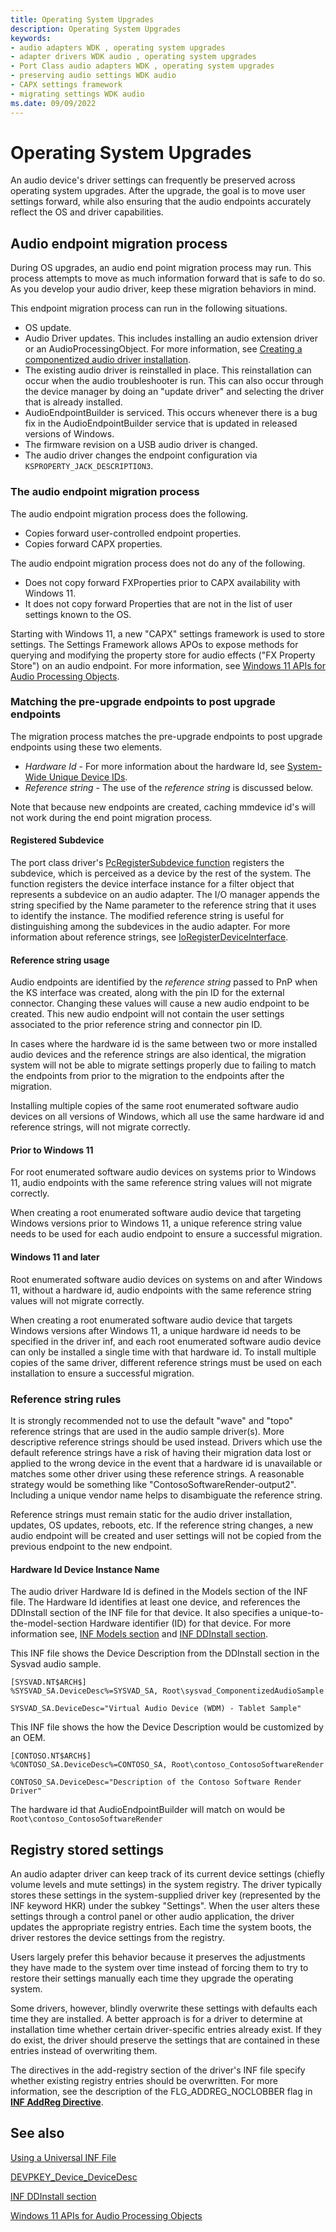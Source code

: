 ```yaml
---
title: Operating System Upgrades
description: Operating System Upgrades
keywords:
- audio adapters WDK , operating system upgrades
- adapter drivers WDK audio , operating system upgrades
- Port Class audio adapters WDK , operating system upgrades
- preserving audio settings WDK audio
- CAPX settings framework
- migrating settings WDK audio
ms.date: 09/09/2022
---
```


# Operating System Upgrades

An audio device's driver settings can frequently be preserved across operating system upgrades. After the upgrade, the goal is to move user settings forward, while also ensuring that the audio endpoints accurately reflect the OS and driver capabilities.

## Audio endpoint migration process

During OS upgrades, an audio end point migration process may run. This process attempts to move as much information forward that is safe to do so. As you develop your audio driver, keep these migration behaviors in mind.

This endpoint migration process can run in the following situations.

- OS update.
- Audio Driver updates. This includes installing an audio extension driver or an AudioProcessingObject. For more information, see [Creating a componentized audio driver installation](audio-universal-drivers.md#creating-a-componentized-audio-driver-installation).
- The existing audio driver is reinstalled in place. This reinstallation can occur when the audio troubleshooter is run. This can also occur through the device manager by doing an "update driver" and selecting the driver that is already installed.
- AudioEndpointBuilder is serviced. This occurs whenever there is a bug fix in the AudioEndpointBuilder service that is updated in released versions of Windows.
- The firmware revision on a USB audio driver is changed.
- The audio driver changes the endpoint configuration via `KSPROPERTY_JACK_DESCRIPTION3`.

### The audio endpoint migration process

The audio endpoint migration process does the following.

- Copies forward user-controlled endpoint properties.
- Copies forward CAPX properties.

The audio endpoint migration process does not do any of the following.

- Does not copy forward FXProperties prior to CAPX availability with Windows 11.
- It does not copy forward Properties that are not in the list of user settings known to the OS.

Starting with Windows 11, a new "CAPX" settings framework is used to store settings. The Settings Framework allows APOs to expose methods for querying and modifying the property store for audio effects ("FX Property Store") on an audio endpoint. For more information, see [Windows 11 APIs for Audio Processing Objects](windows-11-apis-for-audio-processing-objects.md).

### Matching the pre-upgrade endpoints to post upgrade endpoints

The migration process matches the pre-upgrade endpoints to post upgrade endpoints using these two elements.

- *Hardware Id* - For more information about the hardware Id, see [System-Wide Unique Device IDs](system-wide-unique-device-ids.md).
- *Reference string* - The use of the *reference string* is discussed below.

Note that because new endpoints are created, caching mmdevice id's will not work during the end point migration process.

#### Registered Subdevice

The port class driver's [PcRegisterSubdevice function](/windows-hardware/drivers/ddi/portcls/nf-portcls-pcregistersubdevice) registers the subdevice, which is perceived as a device by the rest of the system.  The function registers the device interface instance for a filter object that represents a subdevice on an audio adapter. The I/O manager appends the string specified by the Name parameter to the reference string that it uses to identify the instance. The modified reference string is useful for distinguishing among the subdevices in the audio adapter. For more information about reference strings, see [IoRegisterDeviceInterface](/windows-hardware/drivers/ddi/wdm/nf-wdm-ioregisterdeviceinterface).

#### Reference string usage

Audio endpoints are identified by the *reference string* passed to PnP when the KS interface was created, along with the pin ID for the external connector. Changing these values will cause a new audio endpoint to be created. This new audio endpoint will not contain the user settings associated to the prior reference string and connector pin ID.

In cases where the hardware id is the same between two or more installed audio devices and the reference strings are also identical, the migration system will not be able to migrate settings properly due to failing to match the endpoints from prior to the migration to the endpoints after the migration.

Installing multiple copies of the same root enumerated software audio devices on all versions of Windows, which all use the same hardware id and reference strings, will not migrate correctly.

#### Prior to Windows 11

For root enumerated software audio devices on systems prior to Windows 11, audio endpoints with the same reference string values will not migrate correctly.

When creating a root enumerated software audio device that targeting Windows versions prior to Windows 11, a unique reference string value needs to be used for each audio endpoint to ensure a successful migration.

#### Windows 11 and later

Root enumerated software audio devices on systems on and after Windows 11, without a hardware id, audio endpoints with the same reference string values will not migrate correctly.

When creating a root enumerated software audio device that targets Windows versions after Windows 11, a unique hardware id needs to be specified in the driver inf, and each root enumerated software audio device can only be installed a single time with that hardware id. To install multiple copies of the same driver, different reference strings must be used on each installation to ensure a successful migration.

### Reference string rules

It is strongly recommended not to use the default "wave" and "topo" reference strings that are used in the audio sample driver(s). More descriptive reference strings should be used instead. Drivers which use the default reference strings have a risk of having their migration data lost or applied to the wrong device in the event that a hardware id is unavailable or matches some other driver using these reference strings. A reasonable strategy would be something like "ContosoSoftwareRender-output2". Including a unique vendor name helps to disambiguate the reference string.

Reference strings must remain static for the audio driver installation, updates, OS updates, reboots, etc. If the reference string changes, a new audio endpoint will be created and user settings will not be copied from the previous endpoint to the new endpoint.

#### Hardware Id Device Instance Name  

The audio driver Hardware Id is defined in the Models section of the INF file. The Hardware Id identifies at least one device, and references the DDInstall section of the INF file for that device. It also specifies a unique-to-the-model-section Hardware identifier (ID) for that device. For more information see, [INF Models section](../install/inf-models-section.md) and [INF DDInstall section](../install/inf-ddinstall-section.md).

This INF file shows the Device Description from the DDInstall section in the Sysvad audio sample.

```inf
[SYSVAD.NT$ARCH$]
%SYSVAD_SA.DeviceDesc%=SYSVAD_SA, Root\sysvad_ComponentizedAudioSample

SYSVAD_SA.DeviceDesc="Virtual Audio Device (WDM) - Tablet Sample"
```

This INF file shows the how the Device Description would be customized by an OEM.

```inf
[CONTOSO.NT$ARCH$]
%CONTOSO_SA.DeviceDesc%=CONTOSO_SA, Root\contoso_ContosoSoftwareRender

CONTOSO_SA.DeviceDesc="Description of the Contoso Software Render Driver"
```

The hardware id that AudioEndpointBuilder will match on would be `Root\contoso_ContosoSoftwareRender`

## Registry stored settings

An audio adapter driver can keep track of its current device settings (chiefly volume levels and mute settings) in the system registry. The driver typically stores these settings in the system-supplied driver key (represented by the INF keyword HKR) under the subkey "Settings". When the user alters these settings through a control panel or other audio application, the driver updates the appropriate registry entries. Each time the system boots, the driver restores the device settings from the registry.

Users largely prefer this behavior because it preserves the adjustments they have made to the system over time instead of forcing them to try to restore their settings manually each time they upgrade the operating system.

Some drivers, however, blindly overwrite these settings with defaults each time they are installed. A better approach is for a driver to determine at installation time whether certain driver-specific entries already exist. If they do exist, the driver should preserve the settings that are contained in these entries instead of overwriting them.

The directives in the add-registry section of the driver's INF file specify whether existing registry entries should be overwritten. For more information, see the description of the FLG\_ADDREG\_NOCLOBBER flag in [**INF AddReg Directive**](../install/inf-addreg-directive.md).

## See also

[Using a Universal INF File](../install/using-a-universal-inf-file.md)

[DEVPKEY_Device_DeviceDesc](../install/devpkey-device-devicedesc.md)

[INF DDInstall section](../install/inf-ddinstall-section.md)

[Windows 11 APIs for Audio Processing Objects](windows-11-apis-for-audio-processing-objects.md)